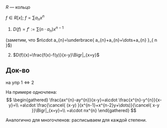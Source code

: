 $R$ — кольцо

$f \in R[x];\ f=\sum\limits a_{n}x^{n}$

1. $D(f)=f':= \sum\limits (n\cdot a_{n})x^{n-1}$

(заметим, что $n\cdot a_{n}=\underbrace{ a_{n}+a_{n}+\dots+a_{n} }_{ n }$)

2. $D(f)(x)=\frac{f(x)-f(y)}{x-y}\Bigr|_{x=y}$

## Док-во

на упр $1 \Leftrightarrow 2$

На примере одночлена:
$$
\begin{gathered}
\frac{ax^{n}-ay^{n}}{x-y}=a\cdot \frac{x^{n}-y^{n}}{x-y}=\\
=a\cdot \frac{\cancel{ (x-y) }(x^{n-1}+x^{n-2}y+\dots)}{\cancel{ x-y }}\Bigr|_{x=y}=\\
=a\cdot nx^{n}
\end{gathered}
$$

Аналогично для многочленов: расписываем для каждой степени.